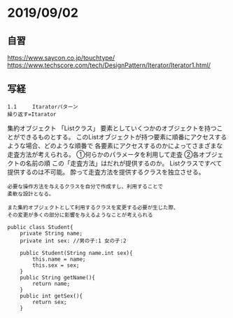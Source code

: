 
# 2019/09/02
## 自習

https://www.saycon.co.jp/touchtype/
https://www.techscore.com/tech/DesignPattern/Iterator/Iterator1.html/

## 写経
	1.1		Itaratorパターン
	繰り返す=Itarator
集約オブジェクト 
「Listクラス」
	要素としていくつかのオブジェクトを持つことができるものとする。
	このListオブジェクトが持つ要素に順番にアクセスするような場合、どのような順番で
	各要素にアクセスするのかによってさまざまな走査方法が考えられる。
	①何らかのパラメータを利用して走査
	②各オブジェクトの名前の順
	この「走査方法」はだれが提供するのか。
	Listクラスですべて提供するのは不可能。
	酔って走査方法を提供するクラスを独立させる。
	
	必要な操作方法を与えるクラスを自分で作成すし、利用することで
	柔軟な設計となる。
	
	また集約オブジェクトとして利用するクラスを変更する必要が生じた際、
	その変更が多くの部分に影響を与えるようなことが考えられる
	
	public class Student{
		private String name;
		private int sex: //男の子:1 女の子:2
		
		public Student(String name.int sex){
			this.name = name;
			this.sex = sex;
		}
		public String getName(){
			return name;
		}
		public int getSex(){
			return sex;
		}
	
